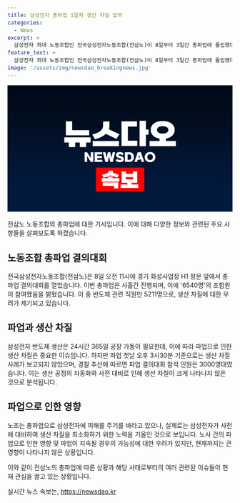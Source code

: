```yaml
---
title: 삼성전자 총파업 1일차 생산 차질 없어
categories:
  - News
excerpt: >
  삼성전자 최대 노동조합인 전국삼성전자노동조합(전삼노)이 8일부터 3일간 총파업에 돌입했다. 6540명의 조합원이 참여한 가운데 생산 차질은 아직 보고되지 않았다. 전삼노의 총파업은 삼성전자의 막대한 생산 차질을 우려케 하고 있지만, 현재까지는 큰 영향이 나타나지 않고 있다. 삼성전자의 대비책과 자동화된 생산 시스템이 효과를 발휘하고 있는 것으로 보인다.
feature_text: >
  삼성전자 최대 노동조합인 전국삼성전자노동조합(전삼노)이 8일부터 3일간 총파업에 돌입했다. 6540명의 조합원이 참여한 가운데 생산 차질은 아직 보고되지 않았다. 전삼노의 총파업은 삼성전자의 막대한 생산 차질을 우려케 하고 있지만, 현재까지는 큰 영향이 나타나지 않고 있다. 삼성전자의 대비책과 자동화된 생산 시스템이 효과를 발휘하고 있는 것으로 보인다.
image: '/assets/img/newsdao_breakingnews.jpg'
---
```


<p><img src="/assets/img/newsdao_breakingnews.jpg" alt="koreaapp 속보" /></p>

<p>전삼노 노동조합의 총파업에 대한 기사입니다. 이에 대해 다양한 정보와 관련된 주요 사항들을 살펴보도록 하겠습니다.</p>

<h2 data-ke-size="size26">노동조합 총파업 결의대회</h2>

<p data-ke-size="size16">전국삼성전자노동조합(전삼노)은 8일 오전 11시에 경기 화성사업장 H1 정문 앞에서 총파업 결의대회를 열었습니다. 이번 총파업은 사흘간 진행되며, 이에 '6540명'의 조합원이 참여했음을 밝혔습니다. 이 중 반도체 관련 직원만 5211명으로, 생산 차질에 대한 우려가 제기되고 있습니다.</p>

<h2 data-ke-size="size26">파업과 생산 차질</h2>

<p data-ke-size="size16">삼성전자 반도체 생산은 24시간 365일 공장 가동이 필요한데, 이에 따라 파업으로 인한 생산 차질은 중요한 이슈입니다. 하지만 파업 첫날 오후 3시30분 기준으로는 생산 차질 사례가 보고되지 않았으며, 경찰 추산에 따르면 파업 결의대회 참석 인원은 3000명대였습니다. 이는 생산 공정의 자동화와 사전 대비로 인해 생산 차질이 크게 나타나지 않은 것으로 분석됩니다.</p>

<h2 data-ke-size="size26">파업으로 인한 영향</h2>

<p data-ke-size="size16">노조는 총파업으로 삼성전자에 피해를 주기를 바라고 있으나, 실제로는 삼성전자가 사전에 대비하여 생산 차질을 최소화하기 위한 노력을 기울인 것으로 보입니다. 노사 간의 파업으로 인한 영향 및 파업이 지속될 경우의 가능성에 대한 우려가 있지만, 현재까지는 큰 영향이 나타나지 않은 상황입니다.</p>

<p>이와 같이 전삼노의 총파업에 따른 상황과 해당 사태로부터의 여러 관련된 이슈들이 현재 관심을 끌고 있는 상황입니다.</p>
실시간 뉴스 속보는, <a href="https://newsdao.kr" rel="dofollow">https://newsdao.kr</a>


